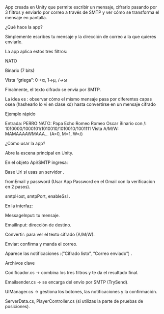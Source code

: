 App creada en Unity que permite escribir un mensaje, cifrarlo pasando por 3 filtros y enviarlo por correo a través de SMTP y ver cómo se transforma el mensaje en pantalla.

¿Qué hace la app?

Simplemente escribes tu mensaje y la dirección de correo a la que quieres enviarlo.

La app aplica estos tres filtros:

NATO

Binario (7 bits)

Vista “griega”: 0→α, 1→μ, /→ω 

Finalmente, el texto cifrado se envía por SMTP.

La idea es : observar cómo el mismo mensaje pasa por diferentes capas osea (hashearlo lo vi en clase xd)  hasta convertirse en un mensaje cifrado

Ejemplo rápido

Entrada: PERRO
NATO: Papa Echo Romeo Romeo Oscar
Binario con /: 1010000/1000101/1010010/1010010/1001111
Vista A/M/W: MAMAAAAWMAAA... (A=0, M=1, W=/)

¿Cómo usar la app?

Abre la escena principal en Unity.

En el objeto Api/SMTP ingresa:

Base Url si usas un servidor .

fromEmail y password (Usar App Password en el Gmail con la verificacion en 2 pasos).

smtpHost, smtpPort, enableSsl .

En la interfaz:

MessageInput: tu mensaje.

EmailInput: dirección de destino.

Convertir: para ver el texto cifrado (A/M/W).

Enviar: confirma y manda el correo.

Aparece las notificaciones :(“Cifrado listo”, “Correo enviado”) .

Archivos clave

Codificador.cs → combina los tres filtros y te da el resultado final.

Emailsender.cs → se encarga del envío por SMTP (TrySend).

UIManager.cs → gestiona los botones, las notificaciones y la confirmación.

ServerData.cs, PlayerController.cs (si utilizas la parte de pruebas de posiciones).

